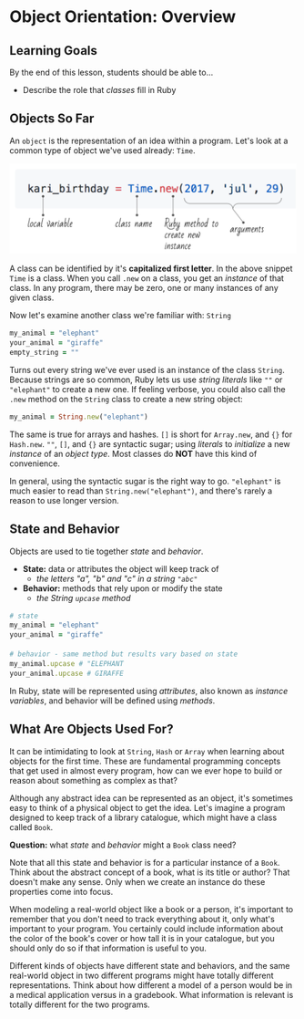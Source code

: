 # Object Orientation: Overview
## Learning Goals
By the end of this lesson, students should be able to...
- Describe the role that _classes_ fill in Ruby

## Objects So Far

An `object` is the representation of an idea within a program. Let's look at a common type of object we've used already: `Time`.

![variable-assignment](images/variable-assignment.png)


A class can be identified by it's __capitalized first letter__. In the above snippet `Time` is a class. When you call `.new` on a class, you get an _instance_ of that class. In any program, there may be zero, one or many instances of any given class.

Now let's examine another class we're familiar with: `String`

```ruby
my_animal = "elephant"
your_animal = "giraffe"
empty_string = ""
```

Turns out every string we've ever used is an instance of the class `String`. Because strings are so common, Ruby lets us use _string literals_ like `""` or `"elephant"` to create a new one. If feeling verbose, you could also call the `.new` method on the `String` class to create a new string object:

```ruby
my_animal = String.new("elephant")
```

The same is true for arrays and hashes. `[]` is short for `Array.new`, and `{}` for `Hash.new`. `""`, `[]`, and `{}` are syntactic sugar; using _literals_ to _initialize_ a new _instance_ of an _object type_. Most classes do **NOT** have this kind of convenience.

In general, using the syntactic sugar is the right way to go. `"elephant"` is much easier to read than `String.new("elephant")`, and there's rarely a reason to use longer version.

## State and Behavior

Objects are used to tie together _state_ and _behavior_.
- **State:** data or attributes the object will keep track of
    - _the letters "a", "b" and "c" in a string `"abc"`_
- **Behavior:** methods that rely upon or modify the state
    - _the String `upcase` method_

```ruby
# state
my_animal = "elephant"
your_animal = "giraffe"

# behavior - same method but results vary based on state
my_animal.upcase # "ELEPHANT
your_animal.upcase # GIRAFFE
```

In Ruby, state will be represented using _attributes_, also known as _instance variables_, and behavior will be defined using _methods_.

## What Are Objects Used For?

It can be intimidating to look at `String`, `Hash` or `Array` when learning about objects for the first time. These are fundamental programming concepts that get used in almost every program, how can we ever hope to build or reason about something as complex as that?

Although any abstract idea can be represented as an object, it's sometimes easy to think of a physical object to get the idea. Let's imagine a program designed to keep track of a library catalogue, which might have a class called `Book`.

**Question:** what _state_ and _behavior_ might a `Book` class need?

Note that all this state and behavior is for a particular instance of a `Book`. Think about the abstract concept of a book, what is its title or author? That doesn't make any sense. Only when we create an instance do these properties come into focus.

When modeling a real-world object like a book or a person, it's important to remember that you don't need to track everything about it, only what's important to your program. You certainly could include information about the color of the book's cover or how tall it is in your catalogue, but you should only do so if that information is useful to you.

Different kinds of objects have different state and behaviors, and the same real-world object in two different programs might have totally different representations. Think about how different a model of a person would be in a medical application versus in a gradebook. What information is relevant is totally different for the two programs.
